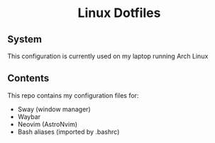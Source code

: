 <div align="center">
  <h1>Linux Dotfiles</h1>
</div>

## System
This configuration is currently used on my laptop running Arch Linux

## Contents
This repo contains my configuration files for:
- Sway (window manager)
- Waybar
- Neovim (AstroNvim)
- Bash aliases (imported by .bashrc)
